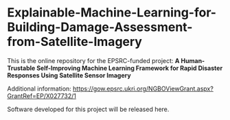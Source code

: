 # Explainable-Machine-Learning-for-Building-Damage-Assessment-from-Satellite-Imagery

This is the online repository for the EPSRC-funded project: **A Human-Trustable Self-Improving Machine Learning Framework for Rapid Disaster Responses Using Satellite Sensor Imagery**

Additional information: https://gow.epsrc.ukri.org/NGBOViewGrant.aspx?GrantRef=EP/X027732/1

Software developed for this project will be released here.


